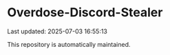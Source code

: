 # Overdose-Discord-Stealer

Last updated: 2025-07-03 16:55:13

This repository is automatically maintained.
